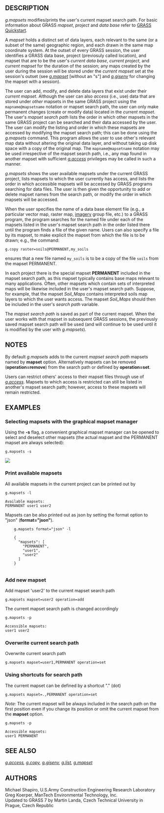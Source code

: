 ## DESCRIPTION

*g.mapsets* modifies/prints the user's current mapset search path. For
basic information about GRASS *mapset*, *project* and *data base* refer
to [GRASS Quickstart](helptext.md).

A *mapset* holds a distinct set of data layers, each relevant to the
same (or a subset of the same) geographic region, and each drawn in the
same map coordinate system. At the outset of every GRASS session, the
user identifies a GRASS data base, project (previosuly called location),
and mapset that are to be the user's *current data base*, *current
project*, and *current mapset* for the duration of the session; any maps
created by the user during the session will be stored under the *current
mapset* set at the session's outset (see *[g.mapset](g.mapset.md)*
\[without an "s"\] and *[g.gisenv](g.gisenv.md)* for changing the mapset
with a session).

The user can add, modify, and delete data layers that exist under their
*current mapset*. Although the user can also *access* (i.e., use) data
that are stored under *other* mapsets in the same GRASS project using
the `mapname@mapsetname` notation or mapset search path, the user can
only make permanent changes (create or modify data) located in the
*current mapset*. The user's *mapset search path* lists the order in
which other mapsets in the same GRASS project can be searched and their
data accessed by the user. The user can modify the listing and order in
which these mapsets are accessed by modifying the mapset search path;
this can be done using the *g.mapsets* command. This program allows the
user to use other's relevant map data without altering the original data
layer, and without taking up disk space with a copy of the original map.
The `mapname@mapsetname` notation may be used irrespective of the mapset
search path, i.e., any map found in another mapset with sufficient
*[g.access](g.access.md)* privileges may be called in such a manner.

*g.mapsets* shows the user available mapsets under the current GRASS
project, lists mapsets to which the user currently has access, and lists
the order in which accessible mapsets will be accessed by GRASS programs
searching for data files. The user is then given the opportunity to add
or delete mapset names from the search path, or modify the order in
which mapsets will be accessed.

When the user specifies the name of a data base element file (e.g., a
particular vector map, raster map, [imagery](i.group.md) group file,
etc.) to a GRASS program, the program searches for the named file under
each of the mapsets listed in the user's mapset search path in the order
listed there until the program finds a file of the given name. Users can
also specify a file by its mapset, to make explicit the mapset from
which the file is to be drawn; e.g., the command:

```shell
g.copy raster=soils@PERMANENT,my_soils
```

ensures that a new file named `my_soils` is to be a copy of the file
`soils` from the mapset PERMANENT.

In each project there is the special mapset **PERMANENT** included in
the mapset search path, as this mapset typically contains base maps
relevant to many applications. Often, other mapsets which contain sets
of interpreted maps will be likewise included in the user's mapset
search path. Suppose, for example, that the mapset *Soil_Maps* contains
interpreted soils map layers to which the user wants access. The mapset
*Soil_Maps* should then be included in the user's *search path*
variable.

The *mapset search path* is saved as part of the current mapset. When
the user works with that mapset in subsequent GRASS sessions, the
previously saved mapset search path will be used (and will continue to
be used until it is modified by the user with *g.mapsets*).

## NOTES

By default *g.mapsets* adds to the current *mapset search path* mapsets
named by **mapset** option. Alternatively mapsets can be removed
(**operation=remove**) from the search path or defined by
**operation=set**.

Users can restrict others' access to their mapset files through use of
*[g.access](g.access.md)*. Mapsets to which access is restricted can
still be listed in another's mapset search path; however, access to
these mapsets will remain restricted.

## EXAMPLES

### Selecting mapsets with the graphical mapset manager

Using the **-s** flag, a convenient graphical mapset manager can be
opened to select and deselect other mapsets (the actual mapset and the
PERMANENT mapset are always selected):

```shell
g.mapsets -s
```

![](g_mapsets_gui.png)  

### Print available mapsets

All available mapsets in the current project can be printed out by

```shell
g.mapsets -l

Available mapsets:
PERMANENT user1 user2
```

Mapsets can be also printed out as json by setting the format option to
"json" (**format="json"**).

<div class="code">

```shell
    g.mapsets format="json" -l

    {
      "mapsets": [
        "PERMANENT",
        "user1",
        "user2"
      ]
    }
  
```

</div>

### Add new mapset

Add mapset 'user2' to the current mapset search path

```shell
g.mapsets mapset=user2 operation=add
```

The current mapset search path is changed accordingly

```shell
g.mapsets -p

Accessible mapsets:
user1 user2
```

### Overwrite current search path

Overwrite current search path

```shell
g.mapsets mapset=user1,PERMANENT operation=set
```

### Using shortcuts for search path

The current mapset can be defined by a shortcut "." (dot)

```shell
g.mapsets mapset=.,PERMANENT operation=set
```

*Note:* The current mapset will be always included in the search path on
the first position even if you change its position or omit the current
mapset from the **mapset** option.

```shell
g.mapsets -p

Accessible mapsets:
user1 PERMANENT
```

## SEE ALSO

*[g.access](g.access.md), [g.copy](g.copy.md), [g.gisenv](g.gisenv.md),
[g.list](g.list.md), [g.mapset](g.mapset.md)*

## AUTHORS

Michael Shapiro, U.S.Army Construction Engineering Research Laboratory  
Greg Koerper, ManTech Environmental Technology, Inc.  
Updated to GRASS 7 by Martin Landa, Czech Technical University in
Prague, Czech Republic
